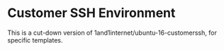 # Customer SSH Environment

This is a cut-down version of 1and1internet/ubuntu-16-customerssh, for specific templates.
